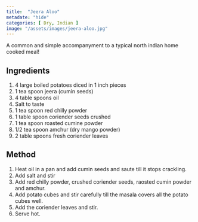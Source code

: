```yaml
---
title:  "Jeera Aloo"
metadate: "hide"
categories: [ Dry, Indian ]
image: "/assets/images/jeera-aloo.jpg"
---
```


A common and simple accompanyment to a typical north indian home cooked meal!

## Ingredients

1. 4 large boiled potatoes diced in 1 inch pieces
2. 1 tea spoon jeera (cumin seeds)
3. 4 table spoons oil
4. Salt to taste
5. 1 tea spoon red chilly powder
6. 1 table spoon coriender seeds crushed
7. 1 tea spoon roasted cumine powder
8. 1/2 tea spoon amchur (dry mango powder)
9. 2 table spoons fresh coriender leaves


## Method

1. Heat oil in a pan and add cumin seeds and saute till it stops crackling.
2. Add salt and stir
3. Add red chilly powder, crushed coriender seeds, raosted cumin powder and amchur.
4. Add potato cubes and stir carefully till the masala covers all the potato cubes well.
5. Add the coriender leaves and stir.
6. Serve hot.